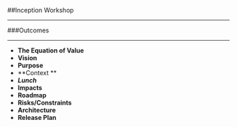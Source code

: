 <!-- .slide: data-background="resources/footer.svg" data-background-size="contain" data-background-position="bottom"  -->

##Inception Workshop
- - -
###Outcomes
- - -
* **The Equation of Value**  <!-- .element: style="color:#e0dfe4"; -->
* **Vision**
* **Purpose**  <!-- .element: style="color:#e0dfe4"; -->
* **Context **  <!-- .element: style="color:#e0dfe4"; -->
* _**Lunch**_ <!-- .element: style="color:#e0dfe4"; -->
* **Impacts**  <!-- .element: style="color:#e0dfe4"; -->
* **Roadmap**  <!-- .element: style="color:#e0dfe4"; -->
* **Risks/Constraints**  <!-- .element: style="color:#e0dfe4"; -->
* **Architecture**  <!-- .element: style="color:#e0dfe4"; -->
* **Release Plan**  <!-- .element: style="color:#e0dfe4"; -->

<aside class="notes">
</aside>
